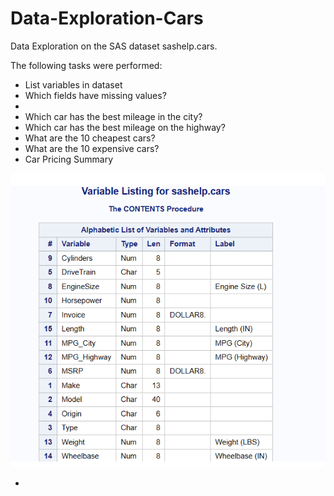 # Data-Exploration-Cars

Data Exploration on the SAS dataset sashelp.cars.

The following tasks were performed:
 - List variables in dataset
 - Which fields have missing values?
 - 
 - Which car has the best mileage in the city?
 - Which car has the best mileage on the highway?
 - What are the 10 cheapest cars?
 - What are the 10 expensive cars?
 - Car Pricing Summary

![](https://github.com/Sarah269/Data-Exploration-Cars/blob/main/Cars_Variable_Listing.png)



 - 
